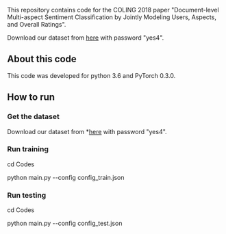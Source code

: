 This repository contains code for the COLING 2018 paper "Document-level Multi-aspect Sentiment Classification by Jointly Modeling Users, Aspects, and Overall Ratings".

Download our dataset from  [here](https://pan.baidu.com/s/11K7nM-3iqW2_yIJs2edh0w) with password "yes4".

## About this code

This code was developed for python 3.6 and PyTorch 0.3.0.

## How to run

### Get the dataset

Download our dataset from  *[here](https://pan.baidu.com/s/11K7nM-3iqW2_yIJs2edh0w) with password "yes4".

### Run training

cd Codes

python main.py --config config_train.json

### Run testing

cd Codes

python main.py --config config_test.json


